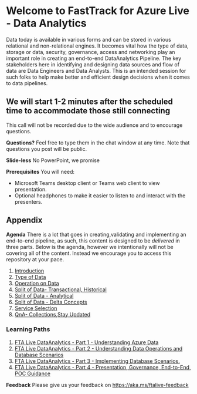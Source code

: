 # Welcome to FastTrack for Azure Live - Data Analytics

Data today is available in various forms and can be stored in various relational and non-relational engines. It becomes vital how the type of data, storage or data, security, governance, access and networking play an important role in creating an end-to-end DataAnalytics Pipeline. The key stakeholders here in identifying and designing data sources and flow of data are Data Engineers and Data Analysts. This is an intended session for such folks to help make better and efficient design decisions when it comes to data pipelines.

## We will start 1-2 minutes after the scheduled time to accommodate those still connecting

This call will not be recorded due to the wide audience and to encourage questions.

**Questions?** Feel free to type them in the chat window at any time. Note that questions you post will be public.

**Slide-less**  No PowerPoint, we promise

**Prerequisites**
You will need:

* Microsoft Teams desktop client or Teams web client to view presentation.
* Optional headphones to make it easier to listen to and interact with the presenters.

## Appendix

**Agenda**
There is a lot that goes in creating,validating and implementing an end-to-end pipeline, as such, this content is designed to be _delivered_ in three parts. Below is the agenda, however we intentionally will not be covering all of the content. Instead we encourage you to access this repository at your pace. 

1. [Introduction](./introduction.md)
2. [Type of Data](./typeofdata.md)
3. [Operation on Data](./dataoperations.md)
4. [Split of Data- Transactional, Historical](./splitofdata1.md)
5. [Split of Data - Analytical](./splitofdata2.md)
6. [Split of Data - Delta Concepts](./splitofdata3.md)
7. [Service Selection](./serviceselection.md)
8. [QnA- Collections,Stay Updated](./QnA.md)

### Learning Paths

1. [FTA Live DataAnalytics - Part 1 - Understanding Azure Data](https://learn.microsoft.com/users/krutimehta-7699/collections/yddwb7m2z6r28j)
2. [FTA Live DataAnalytics - Part 2 - Understanding Data Operations and Database Scenarios](https://learn.microsoft.com/users/krutimehta-7699/collections/g77pf5oxr47n50)
3. [FTA Live DataAnalytics - Part 3 - Implementing Database Scenarios.](https://learn.microsoft.com/users/krutimehta-7699/collections/222qb01y4d3pq7)
4. [FTA Live DataAnalytics - Part 4 - Presentation, Governance, End-to-End, POC Guidance](https://learn.microsoft.com/users/krutimehta-7699/collections/0nnjfk5x1ejpj1)

**Feedback** Please give us your feedback on https://aka.ms/ftalive-feedback
